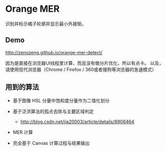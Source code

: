 # Orange MER

识别并标示橘子轮廓并显示最小外接矩。

## Demo

http://zenozeng.github.io/orange-mer-detect/

因为是直接在浏览器UI线程里计算，而且没有做分片优化，所以有点卡。
以及，请使用现代浏览器（Chrome / Firefox / 360或者搜狗等浏览器的急速模式）

## 用到的算法

- 基于图像 HSL 分量中饱和度分量作为二值化划分

- 基于泛洪算法的孤点去除与主要区域判定

    - http://blog.csdn.net/jia20003/article/details/8908464

- MER 计算

- 完全基于 Canvas 计算过程与结果输出
